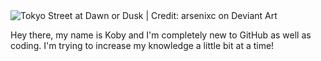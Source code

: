 <picture>
 <source media="(prefers-color-scheme: dark)" srcset="https://images-wixmp-ed30a86b8c4ca887773594c2.wixmp.com/f/549e9b77-4c90-4c7f-8d0e-772a4ba70576/dbbpqj5-dfbf4e9d-e4d9-4c1c-81c6-fd8511db78d0.jpg?token=eyJ0eXAiOiJKV1QiLCJhbGciOiJIUzI1NiJ9.eyJzdWIiOiJ1cm46YXBwOjdlMGQxODg5ODIyNjQzNzNhNWYwZDQxNWVhMGQyNmUwIiwiaXNzIjoidXJuOmFwcDo3ZTBkMTg4OTgyMjY0MzczYTVmMGQ0MTVlYTBkMjZlMCIsIm9iaiI6W1t7InBhdGgiOiJcL2ZcLzU0OWU5Yjc3LTRjOTAtNGM3Zi04ZDBlLTc3MmE0YmE3MDU3NlwvZGJicHFqNS1kZmJmNGU5ZC1lNGQ5LTRjMWMtODFjNi1mZDg1MTFkYjc4ZDAuanBnIn1dXSwiYXVkIjpbInVybjpzZXJ2aWNlOmZpbGUuZG93bmxvYWQiXX0.jHD-096EYJ9by4e0Bc2XGmjvC0DK8XzA1WO9zj64Bgk">
 <source media="(prefers-color-scheme: light)" srcset="https://cutewallpaper.org/25/anime-city-or-street-wallpaper/290247332.jpg">
 <img alt="Tokyo Street at Dawn or Dusk | Credit: arsenixc on Deviant Art" src="https://e0.pxfuel.com/wallpapers/475/67/desktop-wallpaper-artstation-tokyo-street-sunset-arseniy-chebynkin-tokyo-streets.jpg">
</picture>

Hey there, my name is Koby and I'm completely new to GitHub as well as coding. I'm trying to increase my knowledge a little bit at a time!
